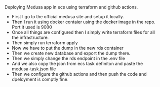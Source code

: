 Deploying Medusa app in ecs using terraform and github actions.

- First I go to the official medusa site and setup it locally.
- Then I run it using docker contaier using the docker image in the repo. Port it used is 9000
- Once all things are configured then I simply write terraform files for all the infrastructure.
- Then simply run terraform apply
- Now we have to put the dump in the new rds container
- Then we create new database and export the dump there.
- Then we simply change the rds endpoint in the .env file
- And we also copy the json from ecs task definiton and paste the medusa-task.json file
- Then we configure the github actions and then push the code and dpeloyment is comptly fine.
